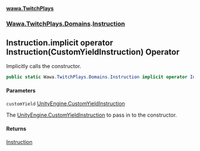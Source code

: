 #### [wawa.TwitchPlays](index.md 'index')
### [Wawa.TwitchPlays.Domains](Wawa.TwitchPlays.Domains.md 'Wawa.TwitchPlays.Domains').[Instruction](Instruction.md 'Wawa.TwitchPlays.Domains.Instruction')

## Instruction.implicit operator Instruction(CustomYieldInstruction) Operator

Implicitly calls the constructor.

```csharp
public static Wawa.TwitchPlays.Domains.Instruction implicit operator Instruction(CustomYieldInstruction customYield);
```
#### Parameters

<a name='Wawa.TwitchPlays.Domains.Instruction.op_ImplicitWawa.TwitchPlays.Domains.Instruction(CustomYieldInstruction).customYield'></a>

`customYield` [UnityEngine.CustomYieldInstruction](https://docs.microsoft.com/en-us/dotnet/api/UnityEngine.CustomYieldInstruction 'UnityEngine.CustomYieldInstruction')

The [UnityEngine.CustomYieldInstruction](https://docs.microsoft.com/en-us/dotnet/api/UnityEngine.CustomYieldInstruction 'UnityEngine.CustomYieldInstruction') to pass in to the constructor.

#### Returns
[Instruction](Instruction.md 'Wawa.TwitchPlays.Domains.Instruction')